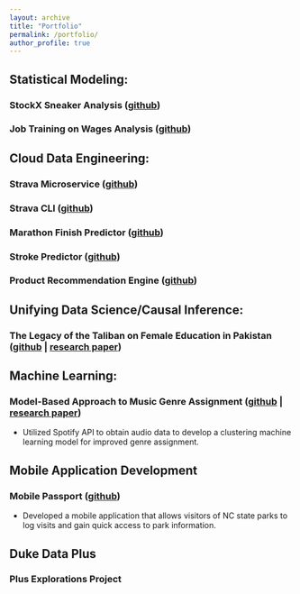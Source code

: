 ```yaml
---
layout: archive
title: "Portfolio"
permalink: /portfolio/
author_profile: true
---
```




## Statistical Modeling:
### StockX Sneaker Analysis ([github](https://github.com/rmratliffbrown/final-stats-sneakers/blob/main/final-report.Rmd)) 
### Job Training on Wages Analysis ([github](https://github.com/rmratliffbrown/job-training-wages))

## Cloud Data Engineering:
### Strava Microservice ([github](https://github.com/rmratliffbrown/data-engineering-strava-api)) 

### Strava CLI ([github](https://github.com/rmratliffbrown/strava-cli))

### Marathon Finish Predictor ([github](https://github.com/rmratliffbrown/ml-marathon-finish-predictor))

### Stroke Predictor ([github](https://github.com/rmratliffbrown/ml-stroke-predictor))

### Product Recommendation Engine ([github](https://github.com/rmratliffbrown/Recommend))

## Unifying Data Science/Causal Inference: 
### The Legacy of the Taliban on Female Education in Pakistan ([github](https://github.com/rmratliffbrown/uds-2022-ids-701-team-3) | [research paper](https://github.com/rmratliffbrown/uds-2022-ids-701-team-3/blob/main/40-docs/IDS-701_Final_Project_Report.pdf))

## Machine Learning: 
### Model-Based Approach to Music Genre Assignment ([github](https://github.com/rmratliffbrown/ml-genre-assignment) | [research paper](https://github.com/rmratliffbrown/ml-genre-assignment/blob/main/30_docs/final-report.pdf)) 
* Utilized Spotify API to obtain audio data to develop a clustering machine learning model for improved genre assignment.

## Mobile Application Development
### Mobile Passport ([github](https://github.com/rmratliffbrown/mobile-passport))
* Developed a mobile application that allows visitors of NC state parks to log visits and gain quick access to park information. 

## Duke Data Plus
### Plus Explorations Project

